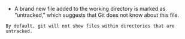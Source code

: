 - A brand new file added to the working directory is marked as “untracked,” which suggests that Git does not know about this file.
```ad-note
By default, git will not show files within directories that are untracked.
```